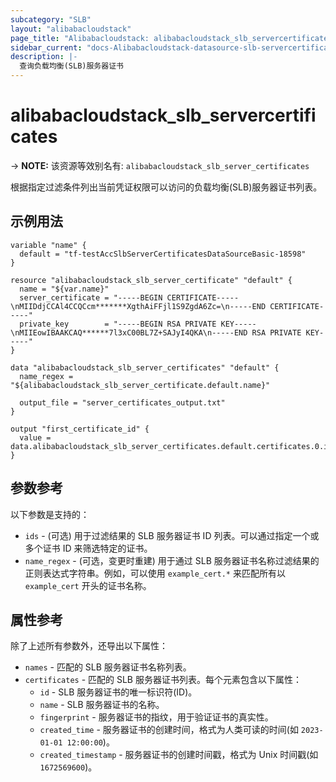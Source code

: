```yaml
---
subcategory: "SLB"
layout: "alibabacloudstack"
page_title: "Alibabacloudstack: alibabacloudstack_slb_servercertificates"
sidebar_current: "docs-Alibabacloudstack-datasource-slb-servercertificates"
description: |- 
  查询负载均衡(SLB)服务器证书
---
```


# alibabacloudstack_slb_servercertificates
-> **NOTE:** 该资源等效别名有: `alibabacloudstack_slb_server_certificates`

根据指定过滤条件列出当前凭证权限可以访问的负载均衡(SLB)服务器证书列表。

## 示例用法

```hcl
variable "name" {
  default = "tf-testAccSlbServerCertificatesDataSourceBasic-18598"
}

resource "alibabacloudstack_slb_server_certificate" "default" {
  name = "${var.name}"
  server_certificate = "-----BEGIN CERTIFICATE-----\nMIIDdjCCAl4CCQCcm*******XgthAiFFjl1S9ZgdA6Zc=\n-----END CERTIFICATE-----"
  private_key        = "-----BEGIN RSA PRIVATE KEY-----\nMIIEowIBAAKCAQ******7l3xC00BL7Z+SAJyI4QKA\n-----END RSA PRIVATE KEY-----"
}

data "alibabacloudstack_slb_server_certificates" "default" {
  name_regex = "${alibabacloudstack_slb_server_certificate.default.name}"

  output_file = "server_certificates_output.txt"
}

output "first_certificate_id" {
  value = data.alibabacloudstack_slb_server_certificates.default.certificates.0.id
}
```

## 参数参考

以下参数是支持的：

* `ids` - (可选) 用于过滤结果的 SLB 服务器证书 ID 列表。可以通过指定一个或多个证书 ID 来筛选特定的证书。
* `name_regex` - (可选，变更时重建) 用于通过 SLB 服务器证书名称过滤结果的正则表达式字符串。例如，可以使用 `example_cert.*` 来匹配所有以 `example_cert` 开头的证书名称。

## 属性参考

除了上述所有参数外，还导出以下属性：

* `names` - 匹配的 SLB 服务器证书名称列表。
* `certificates` - 匹配的 SLB 服务器证书列表。每个元素包含以下属性：
  * `id` - SLB 服务器证书的唯一标识符(ID)。
  * `name` - SLB 服务器证书的名称。
  * `fingerprint` - 服务器证书的指纹，用于验证证书的真实性。
  * `created_time` - 服务器证书的创建时间，格式为人类可读的时间(如 `2023-01-01 12:00:00`)。
  * `created_timestamp` - 服务器证书的创建时间戳，格式为 Unix 时间戳(如 `1672569600`)。

